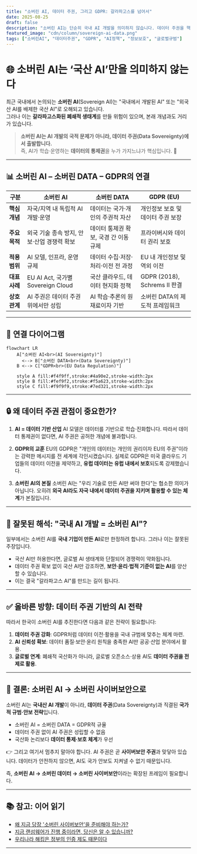 ```yaml
---
title: "소버린 AI, 데이터 주권, 그리고 GDPR: 갈라파고스를 넘어서"
date: 2025-08-25
draft: false
description: "소버린 AI는 단순히 국내 AI 개발을 의미하지 않습니다. 데이터 주권을 핵심으로 하는 글로벌 규범, 특히 GDPR과 맞닿아 있으며, AI 주권은 곧 데이터 주권 위에서만 성립할 수 있습니다. 본 글은 소버린 AI 논의를 올바른 관점에서 정리합니다."
featured_image: "cdn/column/sovereign-ai-data.png"
tags: ["소버린AI", "데이터주권", "GDPR", "AI정책", "정보보호", "글로벌규범"]
---
```


# 🌐 소버린 AI는 ‘국산 AI’만을 의미하지 않는다

최근 국내에서 논의되는 **소버린 AI**(Sovereign AI)는 "국내에서 개발된 AI" 또는 "외국산 AI를 배제한 국산 AI"로 오해되고 있습니다.  
그러나 이는 **갈라파고스화된 폐쇄적 생태계**를 만들 위험이 있으며, 본래 개념과도 거리가 있습니다.  

> **소버린 AI는 AI 개발의 국적 문제가 아니라, 데이터 주권(Data Sovereignty)에서 출발합니다.**  
> 즉, AI가 학습·운영하는 **데이터의 통제권**을 누가 가지느냐가 핵심입니다. 🔑

---

## 📊 소버린 AI – 소버린 DATA – GDPR의 연결

| 구분 | **소버린 AI** | **소버린 DATA** | **GDPR (EU)** |
|------|---------------|------------------|----------------|
| **핵심 개념** | 자국/지역 내 독립적 AI 개발·운영 | 데이터는 국가·개인의 주권적 자산 | 개인정보 보호 및 데이터 주권 보장 |
| **주요 목적** | 외국 기술 종속 방지, 안보·산업 경쟁력 확보 | 데이터 통제권 확보, 국경 간 이동 규제 | 프라이버시와 데이터 권리 보호 |
| **적용 범위** | AI 모델, 인프라, 운영 규제 | 데이터 수집·저장·처리·이전 전 과정 | EU 내 개인정보 및 역외 이전 |
| **대표 사례** | EU AI Act, 국가별 Sovereign Cloud | 국산 클라우드, 데이터 현지화 정책 | GDPR (2018), Schrems II 판결 |
| **상호 관계** | AI 주권은 데이터 주권 위에서만 성립 | AI 학습·추론의 원재료이자 기반 | 소버린 DATA의 제도적 프레임워크 |

---

## 🔄 연결 다이어그램

```mermaid
flowchart LR
    A["소버린 AI<br>(AI Sovereignty)"] 
      <--> B["소버린 DATA<br>(Data Sovereignty)"]
    B <--> C["GDPR<br>(EU Data Regulation)"]

    style A fill:#f4f9ff,stroke:#4a90e2,stroke-width:2px
    style B fill:#fef9f2,stroke:#f5a623,stroke-width:2px
    style C fill:#f9f9f9,stroke:#7ed321,stroke-width:2px
````

---

## 🔒 왜 데이터 주권 관점이 중요한가?

1. **AI = 데이터 기반 산업**
   AI 모델은 데이터를 기반으로 학습·진화합니다. 따라서 데이터 통제권이 없다면, AI 주권은 공허한 개념에 불과합니다.

2. **GDPR의 교훈**
   EU의 GDPR은 "개인의 데이터는 개인의 권리이자 EU의 주권"이라는 강력한 메시지를 전 세계에 각인시켰습니다. 실제로 GDPR은 미국 클라우드 기업들의 데이터 이전을 제약하고, **유럽 데이터는 유럽 내에서 보호**되도록 강제했습니다.

3. **소버린 AI의 본질**
   소버린 AI는 "우리 기술로 만든 AI만 써야 한다"는 협소한 의미가 아닙니다. 오히려 **외국 AI라도 자국 내에서 데이터 주권을 지키며 활용할 수 있는 체계**가 본질입니다.

---

## 🚫 잘못된 해석: "국내 AI 개발 = 소버린 AI"?

일부에서는 소버린 AI를 **국내 기업이 만든 AI**로만 한정하려 합니다. 그러나 이는 잘못된 주장입니다.

* 국산 AI만 허용한다면, 글로벌 AI 생태계와 단절되어 경쟁력이 약화됩니다.
* 데이터 주권 확보 없이 국산 AI만 강조하면, **보안·윤리·법적 기준이 없는 AI**를 양산할 수 있습니다.
* 이는 결국 "갈라파고스 AI"를 만드는 길이 됩니다.

---

## ✅ 올바른 방향: 데이터 주권 기반의 AI 전략

따라서 한국이 소버린 AI를 추진한다면 다음과 같은 전략이 필요합니다:

1. **데이터 주권 강화**: GDPR처럼 데이터 이전·활용을 국내 규범에 맞추는 체계 마련.
2. **AI 신뢰성 확보**: 데이터 품질·보안·윤리 원칙을 충족한 AI만 공공·산업 분야에서 활용.
3. **글로벌 연계**: 폐쇄적 국산화가 아니라, 글로벌 오픈소스·상용 AI도 **데이터 주권을 전제로 활용**.

---

## 🧩 결론: 소버린 AI → 소버린 사이버보안으로

소버린 AI는 **국내산 AI 개발**이 아니라,
**데이터 주권**(Data Sovereignty)과 직결된 **국가적 규범·안보 전략**입니다.

* 소버린 AI = 소버린 DATA = GDPR적 규율
* 데이터 주권 없이 AI 주권은 성립할 수 없음
* 국산화 논리보다 **데이터 통제·보호 체계**가 우선

👉 그리고 여기서 멈추지 말아야 합니다.
AI 주권은 곧 **사이버보안 주권**과 맞닿아 있습니다.
데이터가 안전하지 않으면, AI도 국가 안보도 지켜낼 수 없기 때문입니다.

즉, **소버린 AI → 소버린 데이터 → 소버린 사이버보안**이라는 확장된 프레임이 필요합니다.

---

## 📚 참고: 이어 읽기

* [왜 지금 당장 '소버린 사이버보안'을 준비해야 하는가?](https://blog.plura.io/ko/column/sovereign-cybersecurity-00/)
* [지금 랜섬웨어가 진행 중이라면, 당신은 알 수 있습니까?](https://blog.plura.io/ko/column/why-plura-xdr-merit-ransomware/)
* [우리나라 해킹은 정부의 인증 제도 때문이다](https://blog.plura.io/ko/column/policy-proposal/)

---
